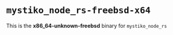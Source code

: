 # `mystiko_node_rs-freebsd-x64`

This is the **x86_64-unknown-freebsd** binary for `mystiko_node_rs`
